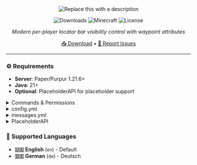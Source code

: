 <div align="center">

![Replace this with a description](https://cdn.modrinth.com/data/cached_images/f8edf11b407957a9a6459dd9adfedfca2cb98804.png)

![Downloads](https://img.shields.io/modrinth/dt/KF5O4Zzd?logo=modrinth&label=Downloads&color=38B541&style=for-the-badge)
![Minecraft](https://img.shields.io/badge/Minecraft-1.21.6-blue?style=for-the-badge)
![License](https://img.shields.io/badge/License-GPL-purple?style=for-the-badge)

*Modern per-player locator bar visibility control with waypoint attributes*

[📥 Download](https://modrinth.com/plugin/locator-bar/versions) • [🐛 Report Issues](https://github.com/blaxkkkk/LocatorBar/issues)

</div>

---



### ⚙️ Requirements

- **Server**: Paper/Purpur 1.21.6+
- **Java**: 21+
- **Optional**: PlaceholderAPI for placeholder support

<details>
<summary>Commands & Permissions</summary>

**Commands**

| Command | Description | Permission |
|---------|-------------|------------|
| `/locatorbar toggle` | Toggle your visibility settings | `locatorbar.use` |
| `/locatorbar receive` | Toggle receiving others (separate mode) | `locatorbar.use` |
| `/locatorbar status` | Check your current settings | `locatorbar.use` |
| `/locatorbar help` | Show help message | `locatorbar.use` |
| `/locatorbar player <name> [toggle\|status]` | Manage other players | `locatorbar.admin` |
| `/locatorbar reload` | Reload configuration | `locatorbar.admin` |

**Aliases**: `/lb`, `/locator`

**Permissions**

| Permission | Description | Default |
|------------|-------------|---------|
| `locatorbar.use` | Access basic commands | `true` |
| `locatorbar.admin` | Admin commands and player management | `op` |
| `locatorbar.cooldown.bypass` | Bypass all cooldowns | `false` |
| `locatorbar.cooldown.X` | X second cooldown (0-300) | `false` |

**Examples**: `locatorbar.cooldown.5`, `locatorbar.cooldown.60`, `locatorbar.cooldown.120`

</details>


<details>
<summary>config.yml</summary>

```yaml
# LocatorBar by Blaxk_
# https://modrinth.com/plugin/locator-bar

# Language settings (en, de)
language: "en"

# Show welcome message to new players on first join
show-first-join-message: false

# Control mode for locator bar settings
# 'combined' - /lb toggle controls both visibility and receiving together
# 'separate' - /lb toggle for visibility, /lb receive for receiving separately
control-mode: "combined"

# Cooldown settings
default-cooldown: 5  # Default cooldown in seconds
# Permission-based cooldowns:
# locatorbar.cooldown.bypass - No cooldown
# locatorbar.cooldown.X - X second cooldown (where X is any number 0-300)
# Examples: locatorbar.cooldown.0, locatorbar.cooldown.34, locatorbar.cooldown.120, etc.

# Sound settings
sounds:
  enabled: false  # Enable/disable all sound effects
  volume: 1.0    # Sound volume (0.0 to 1.0)
  pitch: 1.0     # Sound pitch (0.5 to 2.0)
  enable: "entity.player.levelup"     # Sound when enabling visibility
  disable: "block.note_block.bass"    # Sound when disabling visibility

# World-specific settings
world-settings:
# Example world configurations:
# world_nether:
#   force-visible: true
# minigame_world:
#   force-visible: true
# lobby:
#   force-visible: true

# Attribute ranges - always applied
# Standard Minecraft default is 60000000
default-transmit-range: 60000000.0
default-receive-range: 60000000.0

# When a player toggles visibility off, should their receive range also be set to 0?
# Only applies when control-mode is 'combined'
# true = player cannot see others when hidden (more immersive)
# false = player can still see others even when hidden (more flexible)
disable-receive-when-hidden: false

# Plugin settings
save-interval: 300  # Auto-save player data every 5 minutes (in seconds)

# Debug mode
debug: false




# Do not change this
config-version: 1
```

</details>


<details>
<summary>messages.yml</summary>

```yaml
# LocatorBar Messages

# English Messages
en:
  prefix: "<gradient:#667eea:#764ba2>ʟᴏᴄᴀᴛᴏʀʙᴀʀ</gradient> <dark_gray>»</dark_gray> "

  # Update messages
  update-available: "<prefix><#fbbf24>⚔ Update available! <#94a3b8>Current: <#ff8787>{current} <#94a3b8>Latest: <#51cf66>{latest}"
  update-hide-button: "  <#a78bfa>[<click:run_command:/locatorbar hideupdate><#51cf66><bold>✔ Hide for 24h</bold></click>] <#94a3b8>Download: <click:open_url:{download_url}><#a5f3fc>{download_url}</click>"
  update-hidden: "<prefix><#51cf66>Update notifications hidden for 24 hours! ⌛"

  # First join messages
  first-join-welcome: "<prefix><#51cf66>Welcome! <#a5f3fc>✔ <white>You can control your locator bar visibility!"
  first-join-info: "<prefix><#fbbf24>Use <#a78bfa>/locatorbar help <#fbbf24>to see all available commands. <#94a3b8>Have fun!"

  # Command messages
  only-players: "<prefix><#ff6b6b>Only players can use this command!"
  no-permission: "<prefix><#ff6b6b>You don't have permission to use this command!"
  config-reloaded: "<prefix><#51cf66>Configuration reloaded successfully!"
  command-not-available: "<prefix><#ff6b6b>This command is not available in the current control mode!"
  player-not-found: "<prefix><#ff6b6b>Player not found or not online!"

  # World-specific messages
  world-force-visible: "<prefix><#ff8787>You cannot change visibility in this world! <#a78bfa>⚔ Force visibility is enabled."
  admin-world-force-visible: "<prefix><#ff8787>Cannot change visibility for <#fbbf24>{player}<#ff8787>! ⚔ Force visibility is enabled in their world."

  # Cooldown messages
  cooldown-active: "<prefix><#ff8787>Please wait <#fbbf24>{time} seconds <#ff8787>before using this command again! ⌛"

  # Toggle messages - Combined mode
  visibility-enabled-combined: "<prefix><#51cf66>Locator bar <bold>enabled</bold>! You are visible and can see others! <#a5f3fc>✔"
  visibility-disabled-combined: "<prefix><#ff8787>Locator bar <bold>disabled</bold>! You are hidden and cannot see others! <#fbbf24>❌"

  # Toggle messages - Separate mode
  visibility-enabled: "<prefix><#51cf66>You are now <bold>visible</bold> on other players' locator bars! <#a5f3fc>✔"
  visibility-disabled: "<prefix><#ff8787>You are now <bold>hidden</bold> from other players' locator bars! <#fbbf24>❌"
  receiving-enabled: "<prefix><#51cf66>You can now <bold>see</bold> other players on your locator bar! <#a5f3fc>☀"
  receiving-disabled: "<prefix><#ff8787>You can no longer <bold>see</bold> other players on your locator bar! <#94a3b8>☁"

  # Admin messages
  admin-usage: "<prefix><#a78bfa>Usage: /locatorbar player <name> [toggle|status]"
  admin-visibility-enabled: "<prefix><#51cf66>Enabled locator bar for <#a5f3fc>{player}<#51cf66>! ✔"
  admin-visibility-disabled: "<prefix><#ff8787>Disabled locator bar for <#fbbf24>{player}<#ff8787>! ❌"
  admin-status-header: "<prefix><#e879f9>Locator bar settings for <#a5f3fc>{player}<#e879f9>:"
  admin-status-visible: "  <#51cf66>★ Visibility: <bold>ᴇɴᴀʙʟᴇᴅ</bold> <gray>(others can see them)"
  admin-status-hidden: "  <#ff8787>☠ Visibility: <bold>ᴅɪsᴀʙʟᴇᴅ</bold> <gray>(others cannot see them)"
  admin-status-receiving: "  <#51cf66>☀ Receiving: <bold>ᴇɴᴀʙʟᴇᴅ</bold> <gray>(they can see others)"
  admin-status-not-receiving: "  <#ff8787>☁ Receiving: <bold>ᴅɪsᴀʙʟᴇᴅ</bold> <gray>(they cannot see others)"
  admin-status-world-force: "  <#a78bfa>⚔ World: <bold>ғᴏʀᴄᴇ ᴠɪsɪʙʟᴇ</bold> <gray>(world setting override)"

  # Status messages
  status-header: "<prefix><#e879f9>Your current locator bar settings:"
  status-visible: "  <#51cf66>★ Visibility: <bold>ᴇɴᴀʙʟᴇᴅ</bold> <gray>(others can see you)"
  status-hidden: "  <#ff8787>☠ Visibility: <bold>ᴅɪsᴀʙʟᴇᴅ</bold> <gray>(others cannot see you)"
  status-receiving: "  <#51cf66>☀ Receiving: <bold>ᴇɴᴀʙʟᴇᴅ</bold> <gray>(you can see others)"
  status-not-receiving: "  <#ff8787>☁ Receiving: <bold>ᴅɪsᴀʙʟᴇᴅ</bold> <gray>(you cannot see others)"
  status-combined: "  <#a78bfa>→ Mode: <bold>ᴄᴏᴍʙɪɴᴇᴅ</bold> <gray>(toggle controls both settings)"
  status-world-force: "  <#a78bfa>⚔ World: <bold>ғᴏʀᴄᴇ ᴠɪsɪʙʟᴇ</bold> <gray>(forced visible in this world)"

  # Help messages - Combined mode
  help-header-combined: "<prefix><#a78bfa>Available commands:"
  help-toggle-combined: "  <#fbbf24>/locatorbar toggle <gray>- Toggle locator bar visibility (both ways)"
  help-status-combined: "  <#fbbf24>/locatorbar status <gray>- Check your current settings"
  help-help-combined: "  <#fbbf24>/locatorbar help <gray>- Show this help message"
  help-player-combined: "  <#f87171>/locatorbar player <name> [toggle|status] <gray>- Manage other players <italic>(admin)"
  help-reload-combined: "  <#f87171>/locatorbar reload <gray>- Reload configuration <italic>(admin)"

  # Help messages - Separate mode
  help-header: "<prefix><#a78bfa>Available commands:"
  help-toggle: "  <#fbbf24>/locatorbar toggle <gray>- Toggle your visibility to others"
  help-receive: "  <#fbbf24>/locatorbar receive <gray>- Toggle seeing others on your bar"
  help-status: "  <#fbbf24>/locatorbar status <gray>- Check your current settings"
  help-help: "  <#fbbf24>/locatorbar help <gray>- Show this help message"
  help-player: "  <#f87171>/locatorbar player <name> [toggle|status] <gray>- Manage other players <italic>(admin)"
  help-reload: "  <#f87171>/locatorbar reload <gray>- Reload configuration <italic>(admin)"

# German Messages
de:
  prefix: "<gradient:#667eea:#764ba2>ʟᴏᴄᴀᴛᴏʀʙᴀʀ</gradient> <dark_gray>»</dark_gray> "

  # Update messages
  update-available: "<prefix><#fbbf24>⚔ Update verfügbar! <#94a3b8>Aktuell: <#ff8787>{current} <#94a3b8>Neueste: <#51cf66>{latest}"
  update-hide-button: "  <#a78bfa>[<click:run_command:/locatorbar hideupdate><#51cf66><bold>✔ Für 24h ausblenden</bold></click>] <#94a3b8>Download: <click:open_url:{download_url}><#a5f3fc>{download_url}</click>"
  update-hidden: "<prefix><#51cf66>Update-Benachrichtigungen für 24 Stunden ausgeblendet! ⌛"

  # First join messages
  first-join-welcome: "<prefix><#51cf66>Willkommen auf dem Server! <#a5f3fc>✔ <white>Du kannst nun die Sichtbarkeit deiner Locator Bar togglen."
  first-join-info: "<prefix><#fbbf24>Nutze <#a78bfa>/locatorbar help<#fbbf24>, um alle verfügbaren Befehle zu entdecken. <#94a3b8>Viel Spaß beim Spielen!"

  # Command messages
  only-players: "<prefix><#ff6b6b>Nur Spieler können diesen Befehl verwenden!"
  no-permission: "<prefix><#ff6b6b>Du hast keine Berechtigung für diesen Befehl!"
  config-reloaded: "<prefix><#51cf66>Konfiguration erfolgreich neu geladen!"
  command-not-available: "<prefix><#ff6b6b>Dieser Befehl ist im aktuellen Kontrollmodus nicht verfügbar!"
  player-not-found: "<prefix><#ff6b6b>Spieler nicht gefunden oder nicht online!"

  # World-specific messages
  world-force-visible: "<prefix><#ff8787>Du kannst die Sichtbarkeit in dieser Welt nicht ändern! <#a78bfa>⚔ Zwangssichtbarkeit ist aktiviert."
  admin-world-force-visible: "<prefix><#ff8787>Kann Sichtbarkeit für <#fbbf24>{player}<#ff8787> nicht ändern! ⚔ Zwangssichtbarkeit ist in ihrer Welt aktiviert."

  # Cooldown messages
  cooldown-active: "<prefix><#ff8787>Bitte warte <#fbbf24>{time} Sekunden <#ff8787>bevor du diesen Befehl erneut verwendest! ⌛"

  # Toggle messages - Combined mode
  visibility-enabled-combined: "<prefix><#51cf66>Locator Bar <bold>aktiviert</bold>! Du bist sichtbar und kannst andere sehen! <#a5f3fc>✔"
  visibility-disabled-combined: "<prefix><#ff8787>Locator Bar <bold>deaktiviert</bold>! Du bist versteckt und kannst andere nicht sehen! <#fbbf24>❌"

  # Toggle messages - Separate mode
  visibility-enabled: "<prefix><#51cf66>Du bist jetzt <bold>sichtbar</bold> auf anderen Locator Bar! <#a5f3fc>✔"
  visibility-disabled: "<prefix><#ff8787>Du bist jetzt <bold>versteckt</bold> vor anderen Locator Bar! <#fbbf24>❌"
  receiving-enabled: "<prefix><#51cf66>Du kannst jetzt andere Spieler auf deiner Locator Bar <bold>sehen</bold>! <#a5f3fc>☀"
  receiving-disabled: "<prefix><#ff8787>Du kannst keine anderen Spieler mehr auf deiner Locator Bar <bold>sehen</bold>! <#94a3b8>☁"

  # Admin messages
  admin-usage: "<prefix><#a78bfa>Verwendung: /locatorbar player <name> [toggle|status]"
  admin-visibility-enabled: "<prefix><#51cf66>Locator Bar für <#a5f3fc>{player}<#51cf66> aktiviert! ✔"
  admin-visibility-disabled: "<prefix><#ff8787>Locator Bar für <#fbbf24>{player}<#ff8787> deaktiviert! ❌"
  admin-status-header: "<prefix><#e879f9>Locator Bar Einstellungen für <#a5f3fc>{player}<#e879f9>:"
  admin-status-visible: "  <#51cf66>★ Sichtbarkeit: <bold>ᴀᴋᴛɪᴠ</bold> <gray>(andere können ihn sehen)"
  admin-status-hidden: "  <#ff8787>☠ Sichtbarkeit: <bold>ɪɴᴀᴋᴛɪᴠ</bold> <gray>(andere können ihn nicht sehen)"
  admin-status-receiving: "  <#51cf66>☀ Empfangen: <bold>ᴀᴋᴛɪᴠ</bold> <gray>(er kann andere sehen)"
  admin-status-not-receiving: "  <#ff8787>☁ Empfangen: <bold>ɪɴᴀᴋᴛɪᴠ</bold> <gray>(er kann andere nicht sehen)"
  admin-status-world-force: "  <#a78bfa>⚔ Welt: <bold>ᴢᴡᴀɴɢssɪᴄʜᴛʙᴀʀ</bold> <gray>(Welteinstellung überschreibt)"

  # Status messages
  status-header: "<prefix><#e879f9>Deine aktuellen Locator Bar Einstellungen:"
  status-visible: "  <#51cf66>★ Sichtbarkeit: <bold>ᴀᴋᴛɪᴠ</bold> <gray>(andere können dich sehen)"
  status-hidden: "  <#ff8787>☠ Sichtbarkeit: <bold>ɪɴᴀᴋᴛɪᴠ</bold> <gray>(andere können dich nicht sehen)"
  status-receiving: "  <#51cf66>☀ Empfangen: <bold>ᴀᴋᴛɪᴠ</bold> <gray>(du kannst andere sehen)"
  status-not-receiving: "  <#ff8787>☁ Empfangen: <bold>ɪɴᴀᴋᴛɪᴠ</bold> <gray>(du kannst andere nicht sehen)"
  status-combined: "  <#a78bfa>→ Modus: <bold>ᴋᴏᴍʙɪɴɪᴇʀᴛ</bold> <gray>(Toggle kontrolliert beide Einstellungen)"
  status-world-force: "  <#a78bfa>⚔ Welt: <bold>ᴢᴡᴀɴɢssɪᴄʜᴛʙᴀʀ</bold> <gray>(zwangsweise sichtbar in dieser Welt)"

  # Help messages - Combined mode
  help-header-combined: "<prefix><#a78bfa>Verfügbare Befehle:"
  help-toggle-combined: "  <#fbbf24>/locatorbar toggle <gray>- Locator Bar Sichtbarkeit umschalten (beide Richtungen)"
  help-status-combined: "  <#fbbf24>/locatorbar status <gray>- Deine aktuellen Einstellungen überprüfen"
  help-help-combined: "  <#fbbf24>/locatorbar help <gray>- Diese Hilfe-Nachricht anzeigen"
  help-player-combined: "  <#f87171>/locatorbar player <name> [toggle|status] <gray>- Andere Spieler verwalten <italic>(Admin)"
  help-reload-combined: "  <#f87171>/locatorbar reload <gray>- Konfiguration neu laden <italic>(Admin)"

  # Help messages - Separate mode
  help-header: "<prefix><#a78bfa>Verfügbare Befehle:"
  help-toggle: "  <#fbbf24>/locatorbar toggle <gray>- Deine Sichtbarkeit für andere umschalten"
  help-receive: "  <#fbbf24>/locatorbar receive <gray>- Das Sehen anderer auf deinem Balken umschalten"
  help-status: "  <#fbbf24>/locatorbar status <gray>- Deine aktuellen Einstellungen überprüfen"
  help-help: "  <#fbbf24>/locatorbar help <gray>- Diese Hilfe-Nachricht anzeigen"
  help-player: "  <#f87171>/locatorbar player <name> [toggle|status] <gray>- Andere Spieler verwalten <italic>(Admin)"
  help-reload: "  <#f87171>/locatorbar reload <gray>- Konfiguration neu laden <italic>(Admin)"




# Do not change this
messageconfig-version: 1
```

</details>

<details>
<summary>PlaceholderAPI</summary>

### Available Placeholders

| Placeholder | Returns | Example |
|-------------|---------|---------|
| `%locatorbar_visible%` | `true`/`false` | `true` |
| `%locatorbar_receiving%` | `true`/`false` | `false` |
| `%locatorbar_status%` | Detailed status | `visible_receiving` |

</details>



### 📝 Supported Languages

- **🇺🇸 English** (`en`) - Default
- **🇩🇪 German** (`de`) - Deutsch
